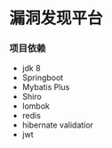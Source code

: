 # 漏洞发现平台

### 项目依赖

* jdk 8
* Springboot
* Mybatis Plus
* Shiro
* lombok
* redis
* hibernate validatior
* jwt

